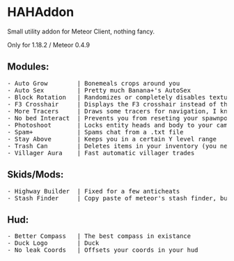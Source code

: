 # HAHAddon

Small utility addon for Meteor Client, nothing fancy. 

Only for 1.18.2 / Meteor 0.4.9

## Modules:
<pre>
- Auto Grow        | Bonemeals crops around you 
- Auto Sex         | Pretty much Banana+'s AutoSex
- Block Rotation   | Randomizes or completely disables texture rotations
- F3 Crosshair     | Displays the F3 crosshair instead of the normal one
- More Tracers     | Draws some tracers for navigation, I know it's bad
- No bed Interact  | Prevents you from reseting your spawnpoint, or blowing up
- Photoshoot       | Locks entity heads and body to your camera or specific pitch/yaw
- Spam+            | Spams chat from a .txt file
- Stay Above       | Keeps you in a certain Y level range
- Trash Can        | Deletes items in your inventory (you need the addon just for this)
- Villager Aura    | Fast automatic villager trades
</pre>

## Skids/Mods:
<pre>
- Highway Builder  | Fixed for a few anticheats 
- Stash Finder     | Copy paste of meteor's stash finder, but with regular blocks
</pre>

## Hud:
<pre>
- Better Compass   | The best compass in existance
- Duck Logo        | Duck
- No leak Coords   | Offsets your coords in your hud
</pre>
